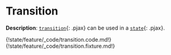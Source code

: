 # Transition

__Description__: [`transition`](./../transition/general.md){: .pjax} can be used in a [`state`](./../state/general.md){: .pjax}.

{!state/feature/_code/transition.code.md!}
{!state/feature/_code/transition.fixture.md!}

<div class="cf"></div>
<div class="end-last"></div>

